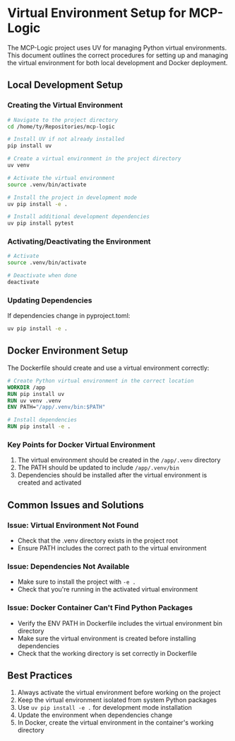# Virtual Environment Setup for MCP-Logic

The MCP-Logic project uses UV for managing Python virtual environments. This document outlines the correct procedures for setting up and managing the virtual environment for both local development and Docker deployment.

## Local Development Setup

### Creating the Virtual Environment

```bash
# Navigate to the project directory
cd /home/ty/Repositories/mcp-logic

# Install UV if not already installed
pip install uv

# Create a virtual environment in the project directory
uv venv

# Activate the virtual environment
source .venv/bin/activate

# Install the project in development mode
uv pip install -e .

# Install additional development dependencies
uv pip install pytest
```

### Activating/Deactivating the Environment

```bash
# Activate
source .venv/bin/activate

# Deactivate when done
deactivate
```

### Updating Dependencies

If dependencies change in pyproject.toml:

```bash
uv pip install -e .
```

## Docker Environment Setup

The Dockerfile should create and use a virtual environment correctly:

```dockerfile
# Create Python virtual environment in the correct location
WORKDIR /app
RUN pip install uv
RUN uv venv .venv
ENV PATH="/app/.venv/bin:$PATH"

# Install dependencies
RUN pip install -e .
```

### Key Points for Docker Virtual Environment

1. The virtual environment should be created in the `/app/.venv` directory
2. The PATH should be updated to include `/app/.venv/bin`
3. Dependencies should be installed after the virtual environment is created and activated

## Common Issues and Solutions

### Issue: Virtual Environment Not Found
- Check that the .venv directory exists in the project root
- Ensure PATH includes the correct path to the virtual environment

### Issue: Dependencies Not Available
- Make sure to install the project with `-e .`
- Check that you're running in the activated virtual environment

### Issue: Docker Container Can't Find Python Packages
- Verify the ENV PATH in Dockerfile includes the virtual environment bin directory
- Make sure the virtual environment is created before installing dependencies
- Check that the working directory is set correctly in Dockerfile

## Best Practices

1. Always activate the virtual environment before working on the project
2. Keep the virtual environment isolated from system Python packages
3. Use `uv pip install -e .` for development mode installation
4. Update the environment when dependencies change
5. In Docker, create the virtual environment in the container's working directory